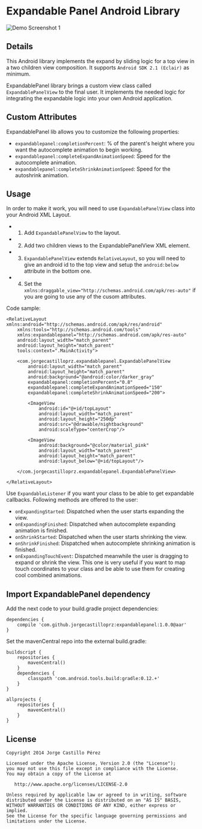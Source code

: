 Expandable Panel Android Library
================================

![Demo Screenshot 1](https://raw.githubusercontent.com/JorgeCastilloPrz/ExpandablePanel/master/app/src/main/res/raw/sample.gif)

Details
-------

This Android library implements the expand by sliding logic for a top view in a two children view composition. It supports ``Android SDK 2.1 (Eclair)`` as minimum. 

ExpandablePanel library brings a custom view class called `ExpandablePanelView` to the final user. It implements the needed logic for integrating the expandable logic into your own Android application.

Custom Attributes
-------------

ExpandablePanel lib allows you to customize the following properties:

* `expandablepanel:completionPercent`: % of the parent's height where you want the autocomplete animation to begin working.
* `expandablepanel:completeExpandAnimationSpeed`: Speed for the autocomplete animation.
* `expandablepanel:completeShrinkAnimationSpeed`: Speed for the autoshrink animation.

Usage
-----

In order to make it work, you will need to use `ExpandablePanelView` class into your Android XML Layout.

* 1. Add `ExpandablePanelView` to the layout.
* 2. Add two children views to the ExpandablePanelView XML element.
* 3. `ExpandablePanelView` extends `RelativeLayout`, so you will need to give an android id to the top view and setup the `android:below` attribute in the bottom one. 
* 4. Set the `xmlns:draggable_view="http://schemas.android.com/apk/res-auto"` if you are going to use any of the cusom attributes.

Code sample:

    <RelativeLayout xmlns:android="http://schemas.android.com/apk/res/android"
        xmlns:tools="http://schemas.android.com/tools"
        xmlns:expandablepanel="http://schemas.android.com/apk/res-auto"
        android:layout_width="match_parent"
        android:layout_height="match_parent"
        tools:context=".MainActivity">

        <com.jorgecastilloprz.expandablepanel.ExpandablePanelView
            android:layout_width="match_parent"
            android:layout_height="match_parent"
            android:background="@android:color/darker_gray"
            expandablepanel:completionPercent="0.8"
            expandablepanel:completeExpandAnimationSpeed="150"
            expandablepanel:completeShrinkAnimationSpeed="200">
    
            <ImageView
                android:id="@+id/topLayout"
                android:layout_width="match_parent"
                android:layout_height="250dp"
                android:src="@drawable/nightbackground"
                android:scaleType="centerCrop"/>
    
            <ImageView
                android:background="@color/material_pink"
                android:layout_width="match_parent"
                android:layout_height="match_parent"
                android:layout_below="@+id/topLayout"/>
    
        </com.jorgecastilloprz.expandablepanel.ExpandablePanelView>

    </RelativeLayout>
    
Use `ExpandableListener` if you want your class to be able to get expandable callbacks. Following methods are offered to the user:

* `onExpandingStarted`: Dispatched when the user starts expanding the view.
* `onExpandingFinished`: Dispatched when autocomplete expanding animation is finished.
* `onShrinkStarted`: Dispatched when the user starts shrinking the view.
* `onShrinkFinished`: Dispatched when autocomplete shrinking animation is finished.
* `onExpandingTouchEvent`: Dispatched meanwhile the user is dragging to expand or shrink the view. This one is very useful if you want to map touch coordinates to your class and be able to use them for creating cool combined animations.

Import ExpandablePanel dependency
---------------------------------
Add the next code to your build.gradle project dependencies:

    dependencies {
        compile 'com.github.jorgecastilloprz:expandablepanel:1.0.0@aar'
    }

Set the mavenCentral repo into the external build.gradle:

    buildscript {
        repositories {
            mavenCentral()
        }
        dependencies {
            classpath 'com.android.tools.build:gradle:0.12.+'
        }
    }
    
    allprojects {
        repositories {
            mavenCentral()
        }
    }

License
-------

    Copyright 2014 Jorge Castillo Pérez

    Licensed under the Apache License, Version 2.0 (the "License");
    you may not use this file except in compliance with the License.
    You may obtain a copy of the License at

       http://www.apache.org/licenses/LICENSE-2.0

    Unless required by applicable law or agreed to in writing, software
    distributed under the License is distributed on an "AS IS" BASIS,
    WITHOUT WARRANTIES OR CONDITIONS OF ANY KIND, either express or implied.
    See the License for the specific language governing permissions and
    limitations under the License.

[1]: http://188.226.233.205/ExpandablePanel/sample.gif

